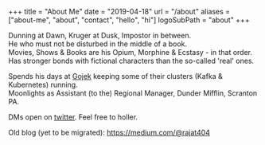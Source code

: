 +++
title = "About Me"
date = "2019-04-18"
url = "/about"
aliases = ["about-me", "about", "contact", "hello", "hi"]
logoSubPath = "about"
+++

Dunning at Dawn, Kruger at Dusk, Impostor in between. \
He who must not be disturbed in the middle of a book. \
Movies, Shows & Books are his Opium, Morphine & Ecstasy - in that order. \
Has stronger bonds with fictional characters than the so-called 'real' ones.


Spends his days at [Gojek](http://gojek.io) keeping some of their clusters (Kafka & Kubernetes) running. \
Moonlights as Assistant (to the) Regional Manager, Dunder Mifflin, Scranton PA.


DMs open on [twitter](https://twitter.com/rajat404). Feel free to holler.

Old blog (yet to be migrated): https://medium.com/@rajat404
